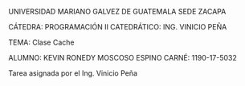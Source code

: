 UNIVERSIDAD MARIANO GALVEZ DE GUATEMALA SEDE ZACAPA

CÁTEDRA: PROGRAMACIÓN II CATEDRÁTICO: ING. VINICIO PEÑA

TEMA: Clase Cache


ALUMNO: KEVIN RONEDY MOSCOSO ESPINO CARNÉ: 1190-17-5032

Tarea asignada por el Ing. Vinicio Peña
